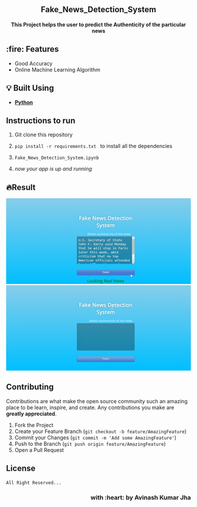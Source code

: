<h2 align="center">Fake_News_Detection_System</h2>
<h4 align="center">This Project helps the user to predict the Authenticity of the particular news</h4>
<h2> :fire: Features</h2>

- Good Accuracy
- Online Machine Learning Algorithm
## :bulb: Built Using

- [**Python**](https://www.python.org/)

## Instructions to run

1. Git clone this repository

2. ```pip install -r requirements.txt ```  to install all the dependencies
 
3. ```Fake_News_Detection_System.ipynb```

4. _now your app is up and running_

## 🔥Result

<img src="/Fake_News_Detection_System/images/Result.png"/>
<img src="/Fake_News_Detection_System/images/Result2.png"/>

## Contributing

Contributions are what make the open source community such an amazing place to be learn, inspire, and create. Any contributions you make are **greatly appreciated**.

1. Fork the Project
2. Create your Feature Branch (`git checkout -b feature/AmazingFeature`)
3. Commit your Changes (`git commit -m 'Add some AmazingFeature'`)
4. Push to the Branch (`git push origin feature/AmazingFeature`)
5. Open a Pull Request  

## License

`All Right Reserved...`
<h3 align="right">with :heart: by Avinash Kumar Jha</h3>
